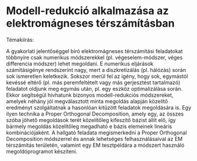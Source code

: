 # Modell-redukció alkalmazása az elektromágneses térszámításban
Témakiírás:

A gyakorlati jelentőséggel bíró elektromágneses térszámítási feladatokat többnyire csak numerikus módszerekkel (pl. végeselem-módszer, véges differencia módszer) lehet megoldani. E numerikus eljárások számításigénye rendszerint nagy, mert a diszkretizálás (pl. hálózás) során sok ismeretlen keletkezik. Sokszor merül fel az igény, hogy sok, egymástól kevéssé eltérő (pl. más peremfeltételt vagy más gerjesztést tartalmazó) feladatot oldjunk meg egymás után, pl. egy eszköz optimalizálása során. Ekkor segítségül hívhatunk bizonyos modell-redukciós módszereket, amelyek néhány jól megválasztott minta megoldás alapján közelítő eredményt szolgáltatnak a hasonlóan kitűzött feladatok megoldására is. Egy ilyen technika a Proper Orthogonal Decomposition, amely egy, az összes szóba jöhető megoldások terét közelítőleg kifeszítő bázist állít elő, így bármely megoldás közelítőleg megadható e bázis elemeinek lineáris kombinációjaként. A hallgató feladata megismerkedni a Proper Orthogonal Decomposition módszerrel és annak lehetséges felhasználásaival az EM térszámítás területén, valamint egy EM tesztpéldára a módszert használó megoldóprogramot készíteni.
